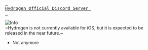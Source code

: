 [<kbd> <br> Hydrogen Official Discord Server <br> </kbd>][Hydrogen]

[Hydrogen]: https://discord.com/invite/Hydrogen

<picture>
<source media="(prefers-color-scheme: light)" srcset="https://raw.githubusercontent.com/Mqxx/GitHub-Markdown/main/blockquotes/badge/light-theme/info.svg">
<img alt="Info" src="https://raw.githubusercontent.com/Mqxx/GitHub-Markdown/main/blockquotes/badge/dark-theme/info.svg">
</picture><br>
~Hydrogen is not currently available for iOS, but it is expected to be released in the near future.~

- Not anymore
